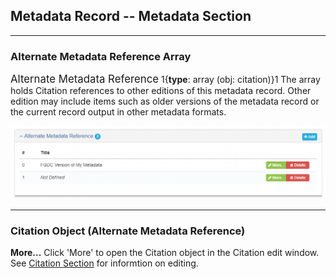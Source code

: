 ## Metadata Record -- Metadata Section
---

### Alternate Metadata Reference Array

<span class="md-panel" style="font-size: larger">Alternate Metadata Reference</span> 1{**type**: array (obj: <span class="md-panel">citation</span>)}1 The array holds <span class="md-panel">Citation</span> references to other editions of this metadata record.  Other edition may include items such as older versions of the metadata record or the current record output in other metadata formats.

![Alternate Metadata Reference Array](/assets/reference/edit-objects/metadata/metadata/alternateReference-array.png)

---

### Citation Object (Alternate Metadata Reference)

<strong class="btn btn-success btn-xs"> <i class="fa fa-pencil"> </i> More...</strong> Click 'More' to open the <span class="md-panel">Citation</span> object in the <span class="md-section">Citation</span> edit window.  See [Citation Section](../citation-section.md) for informtion on editing.
